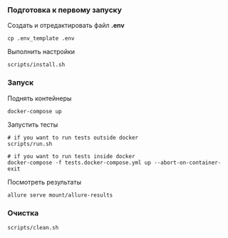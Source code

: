 ### Подготовка к первому запуску
Создать и отредактировать файл **.env**
```
cp .env_template .env
``` 
Выполнить настройки
```
scripts/install.sh
```

### Запуск
Поднять контейнеры
```
docker-compose up
```
Запустить тесты
```
# if you want to run tests outside docker
scripts/run.sh

# if you want to run tests inside docker
docker-compose -f tests.docker-compose.yml up --abort-on-container-exit
```
Посмотреть результаты
```
allure serve mount/allure-results
```
### Очистка
```
scripts/clean.sh
```